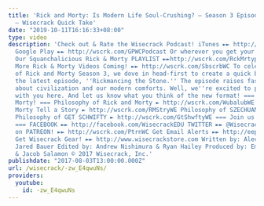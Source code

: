 ```yaml
---
title: 'Rick and Morty: Is Modern Life Soul-Crushing? – Season 3 Episode 2 Breakdown
  – Wisecrack Quick Take'
date: "2019-10-11T16:16:33+08:00"
type: video
description: 'Check out & Rate the Wisecrack Podcast! iTunes ►► http://wscrk.com/WisecrackPodcast
  Google Play ►► http://wscrk.com/GPWCPodcast Or wherever you get your Podcasts! Watch
  Our Squanchalicious Rick & Morty PLAYLIST ►►http://wscrk.com/RckMrtyplWE SUBSCRIBE!
  More Rick & Morty Videos Coming! ►► http://wscrk.com/SbscrbWC To celebrate the launch
  of Rick and Morty Season 3, we dove in head-first to create a quick breakdown of
  the latest episode, ''Rickmancing the Stone.'' The episode raises fascinating questions
  about civilization and our modern comforts. Well, we''re excited to ponder them
  with you here. And let us know what you think of the new format! === More Rick and
  Morty! === Philosophy of Rick and Morty ► http://wscrk.com/WubalubWE How Rick and
  Morty Tell a Story ► http://wscrk.com/RMStryWE Philosophy of SZECHUAN SAUCE ► http://wscrk.com/SzhnScWE
  Philosophy of GET SCHWIFTY ► http://wscrk.com/GtShwftyWE === Join us on Social Media!
  === FACEBOOK ►► http://facebook.com/WisecrackEDU TWITTER ►► @Wisecrack Support Wisecrack
  on PATREON! ►► http://wscrk.com/PtrnWC Get Email Alerts ►► http://eepurl.com/bcSRD9
  Get Wisecrack Gear! ►► http://www.wisecrackstore.com Written by: Alec Opperman &
  Jared Bauer Edited by: Andrew Nishimura & Ryan Hailey Produced by: Emily Dunbar
  & Jacob Salamon © 2017 Wisecrack, Inc.'
publishdate: "2017-08-03T13:00:00.000Z"
url: /wisecrack/-zw_E4qwuNs/
providers:
  youtube:
    id: -zw_E4qwuNs
---
```

